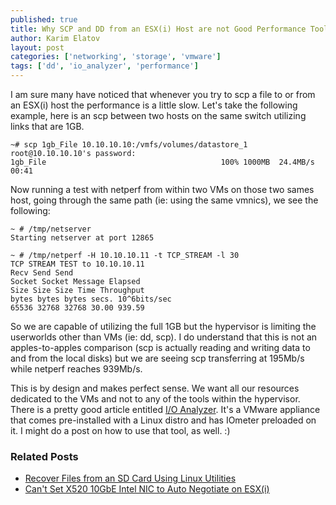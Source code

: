 ```yaml
---
published: true
title: Why SCP and DD from an ESX(i) Host are not Good Performance Tools
author: Karim Elatov
layout: post
categories: ['networking', 'storage', 'vmware']
tags: ['dd', 'io_analyzer', 'performance']
---
```


I am sure many have noticed that whenever you try to scp a file to or from an ESX(i) host the performance is a little slow. Let's take the following example, here is an scp between two hosts on the same switch utilizing links that are 1GB.

	~# scp 1gb_File 10.10.10.10:/vmfs/volumes/datastore_1
	root@10.10.10.10's password:
	1gb_File                                       100% 1000MB  24.4MB/s   00:41

Now running a test with netperf from within two VMs on those two sames host, going through the same path (ie: using the same vmnics), we see the following:


	~ # /tmp/netserver
	Starting netserver at port 12865

	~ # /tmp/netperf -H 10.10.10.11 -t TCP_STREAM -l 30
	TCP STREAM TEST to 10.10.10.11
	Recv Send Send
	Socket Socket Message Elapsed
	Size Size Size Time Throughput
	bytes bytes bytes secs. 10^6bits/sec
	65536 32768 32768 30.00 939.59


So we are capable of utilizing the full 1GB but the hypervisor is limiting the userworlds other than VMs (ie: dd, scp). I do understand that this is not an apples-to-apples comparison (scp is actually reading and writing data to and from the local disks) but we are seeing scp transferring at 195Mb/s while netperf reaches 939Mb/s.

This is by design and makes perfect sense. We want all our resources dedicated to the VMs and not to any of the tools within the hypervisor. There is a pretty good article entitled [ I/O Analyzer](http://www.quora.com/What-is-the-architecture-of-VMWare-ESX-like-and-how-does-it-compare-to-other-operating-systems). It's a VMware appliance that comes pre-installed with a Linux distro and has IOmeter preloaded on it. I might do a post on how to use that tool, as well. :)

### Related Posts

- [Recover Files from an SD Card Using Linux Utilities](/2012/11/recover-files-from-an-sd-card-using-linux-utilities/)
- [Can't Set X520 10GbE Intel NIC to Auto Negotiate on ESX(i)](/2012/10/cant-set-x520-10gbe-intel-nic-to-auto-negotiate-on-esxi/)

